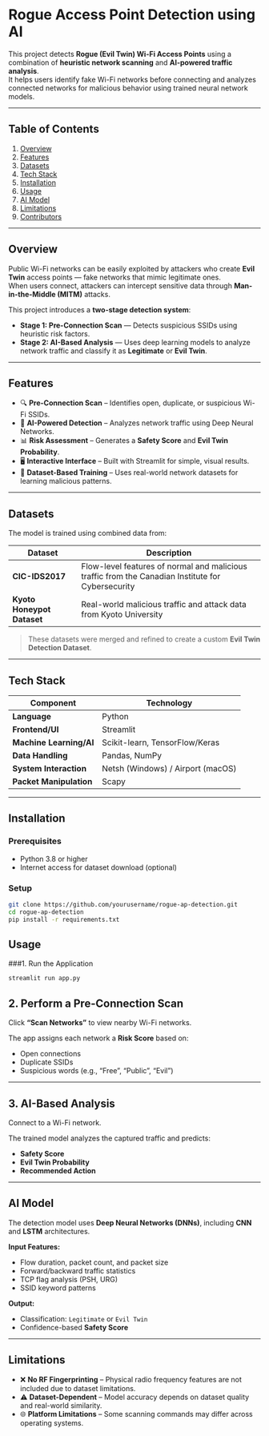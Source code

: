 # Rogue Access Point Detection using AI

This project detects **Rogue (Evil Twin) Wi-Fi Access Points** using a combination of **heuristic network scanning** and **AI-powered traffic analysis**.  
It helps users identify fake Wi-Fi networks before connecting and analyzes connected networks for malicious behavior using trained neural network models.

---

## Table of Contents

1. [Overview](#overview)
2. [Features](#features)
3. [Datasets](#datasets)
4. [Tech Stack](#tech-stack)
5. [Installation](#installation)
6. [Usage](#usage)
7. [AI Model](#ai-model)
8. [Limitations](#limitations)
9. [Contributors](#contributors)

---

## Overview

Public Wi-Fi networks can be easily exploited by attackers who create **Evil Twin** access points — fake networks that mimic legitimate ones.  
When users connect, attackers can intercept sensitive data through **Man-in-the-Middle (MITM)** attacks.

This project introduces a **two-stage detection system**:

- **Stage 1: Pre-Connection Scan** — Detects suspicious SSIDs using heuristic risk factors.
- **Stage 2: AI-Based Analysis** — Uses deep learning models to analyze network traffic and classify it as **Legitimate** or **Evil Twin**.

---

## Features

- 🔍 **Pre-Connection Scan** – Identifies open, duplicate, or suspicious Wi-Fi SSIDs.  
- 🤖 **AI-Powered Detection** – Analyzes network traffic using Deep Neural Networks.  
- 📊 **Risk Assessment** – Generates a **Safety Score** and **Evil Twin Probability**.  
- 🖥️ **Interactive Interface** – Built with Streamlit for simple, visual results.  
- 💾 **Dataset-Based Training** – Uses real-world network datasets for learning malicious patterns.  

---

## Datasets

The model is trained using combined data from:

| Dataset | Description |
|----------|--------------|
| **CIC-IDS2017** | Flow-level features of normal and malicious traffic from the Canadian Institute for Cybersecurity |
| **Kyoto Honeypot Dataset** | Real-world malicious traffic and attack data from Kyoto University |

> These datasets were merged and refined to create a custom **Evil Twin Detection Dataset**.

---

## Tech Stack

| Component | Technology |
|------------|-------------|
| **Language** | Python |
| **Frontend/UI** | Streamlit |
| **Machine Learning/AI** | Scikit-learn, TensorFlow/Keras |
| **Data Handling** | Pandas, NumPy |
| **System Interaction** | Netsh (Windows) / Airport (macOS) |
| **Packet Manipulation** | Scapy |

---

## Installation

### Prerequisites

- Python 3.8 or higher  
- Internet access for dataset download (optional)  

### Setup

```bash
git clone https://github.com/yourusername/rogue-ap-detection.git
cd rogue-ap-detection
pip install -r requirements.txt
```

## Usage 

###1. Run the Application
```bash
streamlit run app.py
```

## 2. Perform a Pre-Connection Scan

Click **“Scan Networks”** to view nearby Wi-Fi networks.

The app assigns each network a **Risk Score** based on:
- Open connections  
- Duplicate SSIDs  
- Suspicious words (e.g., “Free”, “Public”, “Evil”)  

---

## 3. AI-Based Analysis

Connect to a Wi-Fi network.

The trained model analyzes the captured traffic and predicts:
- **Safety Score**  
- **Evil Twin Probability**  
- **Recommended Action**  

---

## AI Model

The detection model uses **Deep Neural Networks (DNNs)**, including **CNN** and **LSTM** architectures.

**Input Features:**
- Flow duration, packet count, and packet size  
- Forward/backward traffic statistics  
- TCP flag analysis (PSH, URG)  
- SSID keyword patterns  

**Output:**
- Classification: `Legitimate` or `Evil Twin`  
- Confidence-based **Safety Score**

---

## Limitations

- ❌ **No RF Fingerprinting** – Physical radio frequency features are not included due to dataset limitations.  
- ⚠️ **Dataset-Dependent** – Model accuracy depends on dataset quality and real-world similarity.  
- 🌐 **Platform Limitations** – Some scanning commands may differ across operating systems.  
